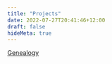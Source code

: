```yaml
---
title: "Projects"
date: 2022-07-27T20:41:46+12:00
draft: false
hideMeta: true
---
```

[Genealogy](https://tesaunders.github.io/projects/genealogy/)  



